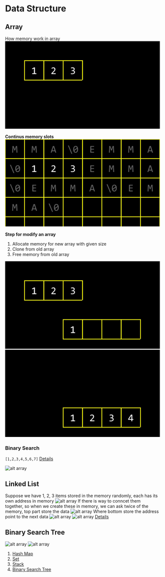 # Data Structure

## Array
How memory work in array
![alt array](./asset/1.jpg)

**Continus memory slots**
![alt array](./asset/2.jpg)

**Step for modify an array**

1. Allocate memory for new array with given size
1. Clone from old array
1. Free memory from old array

![alt array](./asset/3.jpg) ![alt array](./asset/4.jpg)
### Binary Search
```[1,2,3,4,5,6,7]```
[Details](../algorithms/search/README.md)




![alt array](./asset/9.jpg)



## Linked List
Suppose we have 1, 2, 3 items stored in the memory randomly, each has its own address in memory
![alt array](./asset/5.jpg)
If there is way to conncet them together, so when we create these in memory, we can ask twice of the memory, top part store the data
![alt array](./asset/6.jpg)
Where bottom store the address point to the next data
![alt array](./asset/7.jpg) ![alt array](./asset/8.jpg)
[Details](linkList/README.md)

## Binary Search Tree
![alt array](./asset/9.jpg)
![alt array](./asset/10.jpg)




  1. [Hash Map](data-structure/hashMap/README.md)
  1. [Set](data-structure/set/README.md)
  1. [Stack](data-structure/stack/README.md)
  1. [Binary Search Tree](data-structure/bst/README.md)